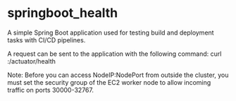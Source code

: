# springboot_health
A simple Spring Boot application used for testing build and deployment tasks with CI/CD pipelines.

A request can be sent to the application with the following command:
curl <Private IPv4 address>:<NodePort>/actuator/health

Note: Before you can access NodeIP:NodePort from outside the cluster, you must set the security group of the EC2 worker node to 
      allow incoming traffic on ports 30000-32767. 
  
